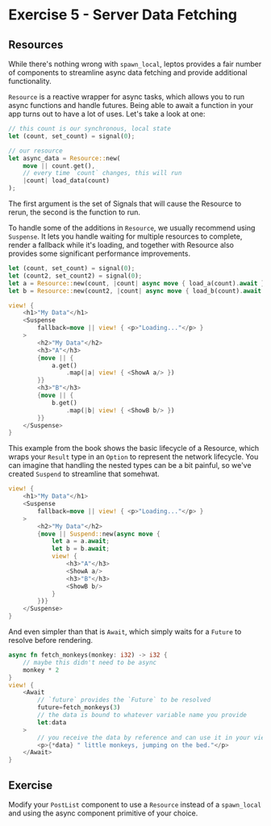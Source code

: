 # Exercise 5 - Server Data Fetching
## Resources

While there's nothing wrong with `spawn_local`, leptos provides a fair number 
of components to streamline async data fetching and provide additional 
functionality. 

`Resource` is a reactive wrapper for async tasks, which allows you to run async
functions and handle futures. Being able to await a function in your app turns 
out to have a lot of uses. Let's take a look at one:
```rust
// this count is our synchronous, local state
let (count, set_count) = signal(0);

// our resource
let async_data = Resource::new(
    move || count.get(),
    // every time `count` changes, this will run
    |count| load_data(count) 
);
```
The first argument is the set of Signals that will cause the Resource to rerun, 
the second is the function to run.

To handle some of the additions in `Resource`, we usually recommend using 
`Suspense`. It lets you handle waiting for multiple resources to complete, 
render a fallback while it's loading, and together with Resource also provides
some significant performance improvements.

```rust
let (count, set_count) = signal(0);
let (count2, set_count2) = signal(0);
let a = Resource::new(count, |count| async move { load_a(count).await });
let b = Resource::new(count2, |count| async move { load_b(count).await });

view! {
    <h1>"My Data"</h1>
    <Suspense
        fallback=move || view! { <p>"Loading..."</p> }
    >
        <h2>"My Data"</h2>
        <h3>"A"</h3>
        {move || {
            a.get()
                .map(|a| view! { <ShowA a/> })
        }}
        <h3>"B"</h3>
        {move || {
            b.get()
                .map(|b| view! { <ShowB b/> })
        }}
    </Suspense>
}
```

This example from the book shows the basic lifecycle of a Resource, which wraps
your `Result` type in an `Option` to represent the network lifecycle. You can 
imagine that handling the nested types can be a bit painful, so we've created
`Suspend` to streamline that somehwat.
```rust
view! {
    <h1>"My Data"</h1>
    <Suspense
        fallback=move || view! { <p>"Loading..."</p> }
    >
        <h2>"My Data"</h2>
        {move || Suspend::new(async move {
            let a = a.await;
            let b = b.await;
            view! {
                <h3>"A"</h3>
                <ShowA a/>
                <h3>"B"</h3>
                <ShowB b/>
            }
        })}
    </Suspense>
}
```
And even simpler than that is `Await`, which simply waits for a `Future` to 
resolve before rendering.
```rust
async fn fetch_monkeys(monkey: i32) -> i32 {
    // maybe this didn't need to be async
    monkey * 2
}
view! {
    <Await
        // `future` provides the `Future` to be resolved
        future=fetch_monkeys(3)
        // the data is bound to whatever variable name you provide
        let:data
    >
        // you receive the data by reference and can use it in your view here
        <p>{*data} " little monkeys, jumping on the bed."</p>
    </Await>
}
```

## Exercise
Modify your `PostList` component to use a `Resource` instead of a `spawn_local` 
and using the async component primitive of your choice.


